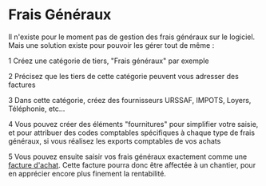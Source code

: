 # Frais Généraux

Il n'existe pour le moment pas de gestion des frais généraux sur le logiciel. Mais une solution existe pour pouvoir les gérer tout de même :



1 Créez une catégorie de tiers, "Frais généraux" par exemple

2 Précisez que les tiers de cette catégorie peuvent vous adresser des factures

3 Dans cette catégorie, créez des fournisseurs URSSAF, IMPOTS, Loyers, Téléphonie, etc...

4 Vous pouvez créer des éléments "fournitures" pour simplifier votre saisie, et pour attribuer des codes comptables spécifiques à chaque type de frais généraux, si vous réalisez les exports comptables de vos achats

5 Vous pouvez ensuite saisir vos frais généraux exactement comme une [facture d'achat](les-factures-dachat.md#saisir-une-facture-sans-commandes-ni-bon-de-livraison). Cette facture pourra donc être affectée à un chantier, pour en apprécier encore plus finement la rentabilité.

